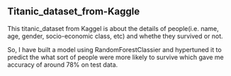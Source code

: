 ## Titanic_dataset_from-Kaggle

This titanic_dataset from Kaggel is about the details of people(i.e. name, age, gender, socio-economic class, etc) and whethe they survived or not.

So, I have built a model using RandomForestClassier and hypertuned it to predict the what sort of people were more likely to survive which gave me accuracy of around 78% on test data.
